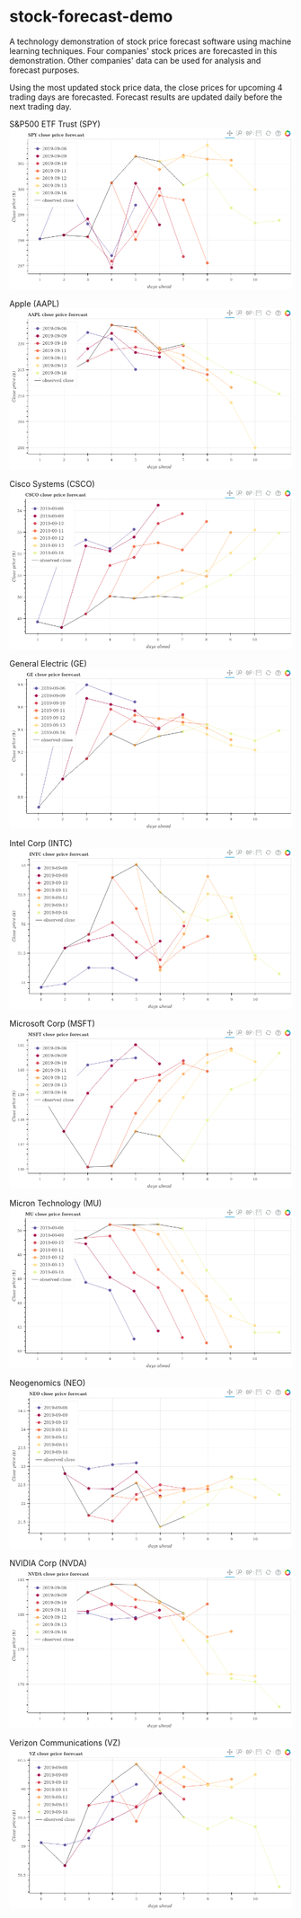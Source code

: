 # stock-forecast-demo
A technology demonstration of stock price forecast software using machine learning techniques.  Four companies' stock prices are forecasted in this demonstration.  Other companies' data can be used for analysis and forecast purposes.

Using the most updated stock price data, the close prices for upcoming 4 trading days are forecasted.  Forecast results are updated daily before the next trading day.

S&P500 ETF Trust (SPY)
![alt text](daily-forecast/SPY.png)

Apple (AAPL)
![alt text](daily-forecast/AAPL.png)

Cisco Systems (CSCO)
![alt text](daily-forecast/CSCO.png)

General Electric (GE)
![alt text](daily-forecast/GE.png)

Intel Corp (INTC)
![alt text](daily-forecast/INTC.png)

Microsoft Corp (MSFT)
![alt text](daily-forecast/MSFT.png)

Micron Technology (MU)
![alt text](daily-forecast/MU.png)

Neogenomics (NEO)
![alt text](daily-forecast/NEO.png)

NVIDIA Corp (NVDA)
![alt text](daily-forecast/NVDA.png)

Verizon Communications (VZ)
![alt text](daily-forecast/VZ.png)

